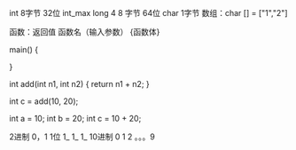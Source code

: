 <!--
 * @Author: xiuquanxu
 * @Company: kaochong
 * @Date: 2020-11-21 16:14:10
 * @LastEditors: xiuquanxu
 * @LastEditTime: 2020-11-21 16:21:42
-->
int 8字节  32位  int_max
long 4 8 字节  64位
char 1字节
数组：char [] = ["1","2"]

函数：返回值  函数名（输入参数） {函数体}

main() {

}

int add(int n1, int n2) {
    return n1 +  n2;
}


int c = add(10, 20);

int a = 10;
int b = 20;
int c = 10 + 20;

2进制  0，1  1位    1_ 1_ 1_
10进制 0 1 2 。。。9